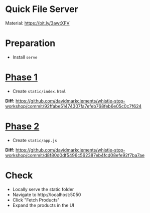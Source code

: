 # Quick File Server

Material: https://bit.ly/3awtXFV

# Preparation

* Install `serve`

# [Phase 1](./1)

* Create `static/index.html`

**Diff:** https://github.com/davidmarkclements/whistle-stop-workshop/commit/92ffabe51474307fa7efeb768feb6e05c0c7f624

# [Phase 2](./2)

* Create `static/app.js`

**Diff:** https://github.com/davidmarkclements/whistle-stop-workshop/commit/d8f80d0df5496c562387eb4fcd08efe92f7ba7ae

# Check

* Locally serve the static folder
* Navigate to http://localhost:5050
* Click "Fetch Products"
* Expand the products in the UI